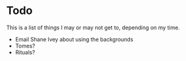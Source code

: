 # Todo
This is a list of things I may or may not get to, depending on my time.

- Email Shane Ivey about using the backgrounds
- Tomes?
- Rituals?